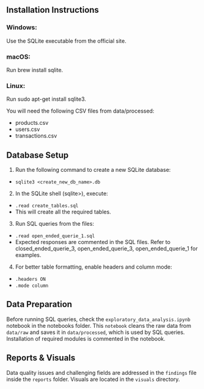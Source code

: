 ## Installation Instructions
### Windows:
Use the SQLite executable from the official site.

### macOS:
Run brew install sqlite.

### Linux:
Run sudo apt-get install sqlite3.

You will need the following CSV files from data/processed:

-   products.csv
-   users.csv
-   transactions.csv

## Database Setup
1) Run the following command to create a new SQLite database:
-   `sqlite3 <create_new_db_name>.db`

2) In the SQLite shell (sqlite>), execute:
-   `.read create_tables.sql`
-   This will create all the required tables.

3) Run SQL queries from the files:
-   `.read open_ended_querie_1.sql`
-   Expected responses are commented in the SQL files. Refer to closed_ended_querie_3, open_ended_querie_3, open_ended_querie_1 for examples.

4) For better table formatting, enable headers and column mode:
-   `.headers ON`
-   `.mode column`

## Data Preparation
Before running SQL queries, check the `exploratory_data_analysis.ipynb` notebook in the notebooks folder. This `notebook` cleans the raw data from `data/raw` and saves it in `data/processed`, which is used by SQL queries.
Installation of required modules is commented in the notebook.

## Reports & Visuals
Data quality issues and challenging fields are addressed in the `findings` file inside the `reports` folder.
Visuals are located in the `visuals` directory.